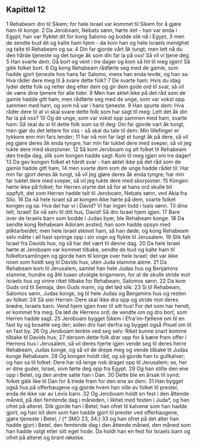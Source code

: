 ## Kapittel 12

1 Rehabeam dro til Sikem; for hele Israel var kommet til Sikem for å gjøre ham til konge.
2 Da Jeroboam, Nebats sønn, hørte det - han var enda i Egypt; han var flyktet dit for kong Salomo og bodde slik nå i Egypt,
3 men de sendte bud dit og kalte ham hjem - da kom han og hele Israels menighet og talte til Rehabeam og sa:
4 Din far gjorde vårt åk tungt; men lett nå du den hårde tjeneste og det tunge åk som din far la på oss! Så vil vi tjene deg.
5 Han svarte dem: Gå bort og vent i tre dager og kom så hit til meg igjen! Så gikk folket bort.
6 Og kong Rehabeam rådførte seg med de gamle, som hadde gjort tjeneste hos hans far Salomo, mens han enda levde, og han sa: Hva råder dere meg til å svare dette folk?
7 De svarte ham: Hvis du idag lyder dette folk og retter deg etter dem og gir dem gode ord til svar, så vil de være dine tjenere for alle tider.
8 Men han aktet ikke på det råd som de gamle hadde gitt ham, men rådførte seg med de unge, som var vokst opp sammen med ham, og som nå var i hans tjeneste.
9 Han spurte dem: Hva råder dere til at vi skal svare dette folk som har sagt til meg: Lett det åk din far la på oss?
10 Og de unge, som var vokst opp sammen med ham, svarte ham: Så skal du si til dette folk som sa til deg: Din far gjorde vart åk tungt, men gjør du det lettere for oss - så skal du tale til dem: Min lillefinger er tykkere enn min fars lender;
11 har nå min far lagt et tungt åk på dere, så vil jeg gjøre deres åk enda tyngre; har min far tuktet dere med sveper, så vil jeg tukte dere med skorpioner.
12 Så kom Jeroboam og alt folket til Rehabeam den tredje dag, slik som kongen hadde sagt: Kom til meg igjen om tre dager!
13 Da gav kongen folket et hårdt svar - han aktet ikke på det råd som de gamle hadde gitt ham,
14 men svarte dem som de unge hadde rådet til: Har min far gjort deres åk tungt, så vil jeg gjøre deres åk enda tyngre; har min far tuktet dere med sveper, så vil jeg tukte dere med skorpioner.
15 Kongen hørte ikke på folket; for Herren styrte det så for at hans ord skulle bli oppfylt, det som Herren hadde talt til Jeroboam, Nebats sønn, ved Akia fra Silo.
16 Da nå hele Israel så at kongen ikke hørte på dem, svarte folket kongen og sa: Hva del har vi i David? Vi har ingen lodd i Isais sønn. Til dine telt, Israel! Se nå selv til ditt hus, David! Så dro Israel hjem igjen.
17 Bare over de Israels barn som bodde i Judas byer, ble Rehabeam konge.
18 Da sendte kong Rehabeam Adoram avsted, han som hadde opsyn med pliktarbeidet; men hele Israel steinet ham, så han døde, og kong Rehabeam selv måtte i all hast springe opp i sin vogn og flykte til Jerusalem.
19 Slik falt Israel fra Davids hus, og så har det vært til denne dag.
20 Da hele Israel hørte at Jeroboam var kommet tilbake, sendte de bud og kalte ham til folkeforsamlingen og gjorde ham til konge over hele Israel; det var ikke noen som holdt seg til Davids hus, uten Juda stamme alene.
21 Da Rehabeam kom til Jerusalem, samlet han hele Judas hus og Benjamins stamme, hundre og åtti tusen utvalgte krigsmenn, for at de skulle stride mot Israels hus og vinne riket tilbake for Rehabeam, Salomos sønn.
22 Da kom Guds ord til Semaja, den Guds mann, og det lød slik:
23 Si til Rehabeam, Salomos sønn, Judas konge, og til hele Judas og Benjamins hus og resten av folket:
24 Så sier Herren: Dere skal ikke dra opp og stride mot deres brødre, Israels barn. Vend hjem igjen hver til sitt hus! For det som har hendt, er kommet fra meg. Da lød de Herrens ord; de vendte om og dro bort, som Herren hadde sagt.
25 Jeroboam bygget Sikem i Efra'im-fjellene om til en fast by og bosatte seg der; siden dro han derfra og bygget også Pnuel om til en fast by.
26 Og Jeroboam tenkte ved seg selv: Riket kunne snart komme tilbake til Davids hus;
27 dersom dette folk drar opp for å bære fram offer i Herrens hus i Jerusalem, så vil deres hjerte igjen vende seg til deres herre Rehabeam, Judas konge, og så vil de drepe meg og vende tilbake til Judas konge Rehabeam.
28 Og kongen holdt råd, og så gjorde han to gullkalver; og han sa til folket: Dere har nå lenge nok draget opp til Jerusalem; se, her er dine guder, Israel, som førte deg opp fra Egypt.
29 Og han stilte den ene opp i Betel, og den andre satte han i Dan.
30 Dette ble en årsak til synd; folket gikk like til Dan for å trede fram for den ene av dem.
31 Han bygget også hus på offerhaugene og gjorde hvem han ville av folket til prester, enda de ikke var av Levis barn.
32 Og Jeroboam holdt en fest i den åttende måned, på den femtende dag i måneden, i likhet med festen i Juda*, og han ofret på alteret. Slik gjorde han i Betel; han ofret til kalvene som han hadde gjort, og han lot dem som han hadde gjort til prester ved offerhaugene, gjøre tjeneste i Betel, / {* 3MO 23, 34.}
33 og han ofret på det alter han hadde gjort i Betel, den femtende dag i den åttende måned, den måned som han hadde valgt etter sitt eget hode. Da holdt han en fest for Israels barn og ofret på alteret og brant røkelse.
